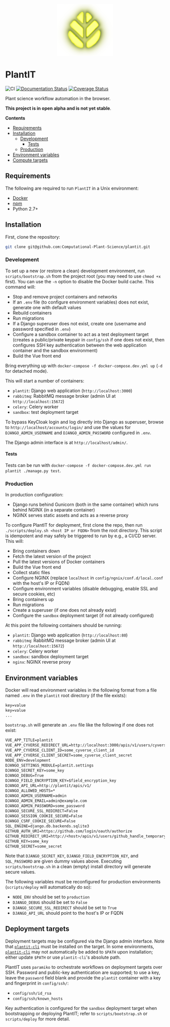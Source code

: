 <p align="center">
<img src="https://github.com/Computational-Plant-Science/plantit/blob/master/plantit/front_end/src/assets/logo.png?raw=true" />
</p>

# PlantIT

![CI](https://github.com/Computational-Plant-Science/plantit/workflows/CI/badge.svg)
[![Documentation Status](https://readthedocs.org/projects/plantit/badge/?version=latest)](https://plantit.readthedocs.io/en/latest/?badge=latest)
[![Coverage Status](https://coveralls.io/repos/github/Computational-Plant-Science/plantit/badge.svg?branch=HEAD)](https://coveralls.io/github/Computational-Plant-Science/plantit?branch=HEAD)

Plant science workflow automation in the browser.

**This project is in open alpha and is not yet stable**.

<!-- START doctoc generated TOC please keep comment here to allow auto update -->
<!-- DON'T EDIT THIS SECTION, INSTEAD RE-RUN doctoc TO UPDATE -->
**Contents**

- [Requirements](#requirements)
- [Installation](#installation)
  - [Development](#development)
    - [Tests](#tests)
  - [Production](#production)
- [Environment variables](#environment-variables)
- [Compute targets](#compute-targets)

<!-- END doctoc generated TOC please keep comment here to allow auto update -->

## Requirements

The following are required to run `PlantIT` in a Unix environment:

- [Docker](https://www.docker.com/)
- [npm](https://www.npmjs.com/get-npm)
- Python 2.7+

## Installation

First, clone the repository:

```bash
git clone git@github.com:Computational-Plant-Science/plantit.git
```

### Development

To set up a new (or restore a clean) development environment, run `scripts/bootstrap.sh` from the project root (you may need to use `chmod +x` first). You can use the `-n` option to disable the Docker build cache. This command will:

- Stop and remove project containers and networks
- If an `.env` file (to configure environment variables) does not exist, generate one with default values
- Rebuild containers
- Run migrations
- If a Django superuser does not exist, create one (username and password specified in `.env`)
- Configure a sandbox container to act as a test deployment target (creates a public/private keypair in `config/ssh` if one does not exist, then configures SSH key authentication between the web application container and the sandbox environment)
- Build the Vue front end

Bring everything up with `docker-compose -f docker-compose.dev.yml up` (`-d` for detached mode).

This will start a number of containers:

- `plantit`: Django web application (`http://localhost:3000`)
- `rabbitmq`: RabbitMQ message broker (admin UI at `http://localhost:15672`)
- `celery`: Celery worker
- `sandbox`: test deployment target

To bypass KeyCloak login and log directly into Django as superuser, browse to `http://localhost/accounts/login/` and use the values for `DJANGO_ADMIN_USERNAME` and `DJANGO_ADMIN_PASSWORD` configured in `.env`.

The Django admin interface is at `http://localhost/admin/`.

#### Tests

Tests can be run with `docker-compose -f docker-compose.dev.yml run plantit ./manage.py test`.

### Production

In production configuration:

- Django runs behind Gunicorn (both in the same container) which runs behind NGINX (in a separate container)
- NGINX serves static assets and acts as a reverse proxy

To configure PlantIT for deployment, first clone the repo, then run `./scripts/deploy.sh <host IP or FQDN>` from the root directory. This script is idempotent and may safely be triggered to run by e.g., a CI/CD server. This will:

- Bring containers down
- Fetch the latest version of the project
- Pull the latest versions of Docker containers
- Build the Vue front end
- Collect static files
- Configure NGINX (replace `localhost` in `config/ngnix/conf.d/local.conf` with the host's IP or FQDN)
- Configure environment variables (disable debugging, enable SSL and secure cookies, etc)
- Bring containers up
- Run migrations
- Create a superuser (if one does not already exist)
- Configure the `sandbox` deployment target (if not already configured)

At this point the following containers should be running:

- `plantit`: Django web application (`http://localhost:80`)
- `rabbitmq`: RabbitMQ message broker (admin UI at `http://localhost:15672`)
- `celery`: Celery worker
- `sandbox`: sandbox deployment target
- `nginx`: NGINX reverse proxy

## Environment variables

Docker will read environment variables in the following format from a file named `.env` in the `plantit` root directory (if the file exists):

```
key=value
key=value
...
```

`bootstrap.sh` will generate an `.env` file like the following if one does not exist:

```
VUE_APP_TITLE=plantit
VUE_APP_CYVERSE_REDIRECT_URL=http://localhost:3000/apis/v1/users/cyverse_handle_temporary_code/
VUE_APP_CYVERSE_CLIENT_ID=some_cyverse_client_id
VUE_APP_CYVERSE_CLIENT_SECRET=some_cyverse_client_secret
NODE_ENV=development
DJANGO_SETTINGS_MODULE=plantit.settings
DJANGO_SECRET_KEY=some_key
DJANGO_DEBUG=True
DJANGO_FIELD_ENCRYPTION_KEY=$field_encryption_key
DJANGO_API_URL=http://plantit/apis/v1/
DJANGO_ALLOWED_HOSTS=*
DJANGO_ADMIN_USERNAME=admin
DJANGO_ADMIN_EMAIL=admin@example.com
DJANGO_ADMIN_PASSWORD=some_password
DJANGO_SECURE_SSL_REDIRECT=False
DJANGO_SESSION_COOKIE_SECURE=False
DJANGO_CSRF_COOKIE_SECURE=False
SQL_ENGINE=django.db.backends.sqlite3
GITHUB_AUTH_URI=https://github.com/login/oauth/authorize
GITHUB_REDIRECT_URI=http://<host>/apis/v1/users/github_handle_temporary_code/
GITHUB_KEY=some_key
GITHUB_SECRET=some_secret
```

Note that `DJANGO_SECRET_KEY`, `DJANGO_FIELD_ENCRYPTION_KEY`, and `SQL_PASSWORD` are given dummy values above. Executing `scripts/bootstrap.sh` in a clean (empty) install directory will generate secure values.

The following variables must be reconfigured for production environments (`scripts/deploy` will automatically do so):

- `NODE_ENV` should be set to `production`
- `DJANGO_DEBUG` should be set to `False`
- `DJANGO_SECURE_SSL_REDIRECT` should be set to `True`
- `DJANGO_API_URL` should point to the host's IP or FQDN

## Deployment targets

Deployment targets may be configured via the Django admin interface. Note that [`plantit-cli`](https://github.com/Computational-Plant-Science/plantit-cli) must be installed on the target. In some environments, [`plantit-cli`](https://github.com/Computational-Plant-Science/plantit-cli) may not automatically be added to `$PATH` upon installation; either update `$PATH` or use `plantit-cli`'s absolute path.

PlantIT uses `paramiko` to orchestrate workflows on deployment targets over SSH. Password and public-key authentication are supported; to use a key, leave the `password` field blank and provide the `plantit` container with a key and fingerprint in `config/ssh/`:

- `config/ssh/id_rsa`
- `config/ssh/known_hosts`

Key authentication is configured for the `sandbox` deployment target when bootstrapping or deploying PlantIT; refer to `scripts/bootstrap.sh` or `scripts/deploy` for more detail.